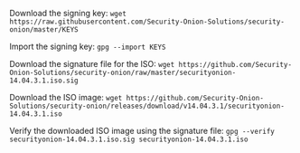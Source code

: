 Download the signing key:
```wget https://raw.githubusercontent.com/Security-Onion-Solutions/security-onion/master/KEYS```

Import the signing key:
```gpg --import KEYS```

Download the signature file for the ISO:
```wget https://github.com/Security-Onion-Solutions/security-onion/raw/master/securityonion-14.04.3.1.iso.sig```

Download the ISO image:
```wget https://github.com/Security-Onion-Solutions/security-onion/releases/download/v14.04.3.1/securityonion-14.04.3.1.iso```

Verify the downloaded ISO image using the signature file:
```gpg --verify securityonion-14.04.3.1.iso.sig securityonion-14.04.3.1.iso```
